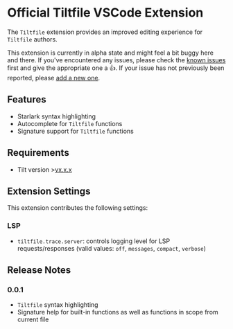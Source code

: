 # Official Tiltfile VSCode Extension

The `Tiltfile` extension provides an improved editing experience for `Tiltfile` authors.

This extension is currently in alpha state and might feel a bit buggy here and there. If you've encountered any issues, please check the [known issues](https://github.com/tilt-dev/vscode-tilt/issues) first and give the appropriate one a 👍‍. If your issue has not previously been reported, please [add a new one](https://github.com/tilt-dev/vscode-tilt).

## Features

- Starlark syntax highlighting
- Autocomplete for `Tiltfile` functions
- Signature support for `Tiltfile` functions

## Requirements

- Tilt version >[vx.x.x](https://github.com/tilt-dev/tilt/releases/tag/vx.x.x)

## Extension Settings

This extension contributes the following settings:

### LSP

* `tiltfile.trace.server`: controls logging level for LSP requests/responses (valid values: `off`, `messages`, `compact`, `verbose`)

## Release Notes

### 0.0.1

* `Tiltfile` syntax highlighting
* Signature help for built-in functions as well as functions in scope from current file

